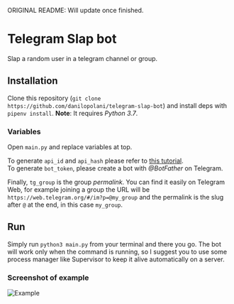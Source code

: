 ORIGINAL README: Will update once finished.

# Telegram Slap bot
Slap a random user in a telegram channel or group.

## Installation
Clone this repository (`git clone https://github.com/danilopolani/telegram-slap-bot`) and install deps with `pipenv install`. **Note**: It requires *Python 3.7*.

### Variables

Open `main.py` and replace variables at top.  

To generate `api_id` and `api_hash` please refer to [this tutorial](https://telethon.readthedocs.io/en/stable/extra/basic/creating-a-client.html).  
To generate `bot_token`, please create a bot with *@BotFather* on Telegram.  

Finally, `tg_group` is the group *permalink*. You can find it easily on Telegram Web, for example joining a group the URL will be `https://web.telegram.org/#/im?p=@my_group` and the permalink is the slug after `@` at the end, in this case `my_group`.

## Run

Simply run `python3 main.py` from your terminal and there you go. The bot will work only when the command is running, so I suggest you to use some process manager like Supervisor to keep it alive automatically on a server.

### Screenshot of example

![Example](https://i.imgur.com/vz2DEui.png)
